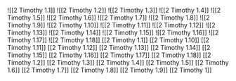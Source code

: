 ![[2 Timothy 1.1]]
![[2 Timothy 1.2]]
![[2 Timothy 1.3]]
![[2 Timothy 1.4]]
![[2 Timothy 1.5]]
![[2 Timothy 1.6]]
![[2 Timothy 1.7]]
![[2 Timothy 1.8]]
![[2 Timothy 1.9]]
![[2 Timothy 1.10]]
![[2 Timothy 1.11]]
![[2 Timothy 1.12]]
![[2 Timothy 1.13]]
![[2 Timothy 1.14]]
![[2 Timothy 1.15]]
![[2 Timothy 1.16]]
![[2 Timothy 1.17]]
![[2 Timothy 1.18]]
[[2 Timothy 1.1]]
[[2 Timothy 1.10]]
[[2 Timothy 1.11]]
[[2 Timothy 1.12]]
[[2 Timothy 1.13]]
[[2 Timothy 1.14]]
[[2 Timothy 1.15]]
[[2 Timothy 1.16]]
[[2 Timothy 1.17]]
[[2 Timothy 1.18]]
[[2 Timothy 1.2]]
[[2 Timothy 1.3]]
[[2 Timothy 1.4]]
[[2 Timothy 1.5]]
[[2 Timothy 1.6]]
[[2 Timothy 1.7]]
[[2 Timothy 1.8]]
[[2 Timothy 1.9]]
[[2 Timothy 1]]
